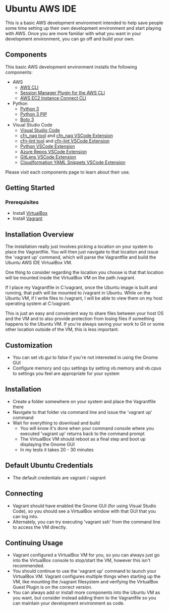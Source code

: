 # Ubuntu AWS IDE

This is a basic AWS development environment intended to help save people some time setting up their own development environment and start playing with AWS.  Once you are more familiar with what you want in your development environment, you can go off and build your own.

## Components

This basic AWS development environment installs the following components:

- AWS
  - [AWS CLI](https://aws.amazon.com/cli/)
  - [Session Manager Plugin for the AWS CLI](https://docs.aws.amazon.com/systems-manager/latest/userguide/session-manager-working-with-install-plugin.html)
  - [AWS EC2 Instance Connect CLI](https://docs.aws.amazon.com/AWSEC2/latest/UserGuide/ec2-instance-connect-set-up.html#ec2-instance-connect-install-eic-CLI)
- Python
  - [Python 3](https://www.python.org/downloads/)
  - [Python 3 PIP](https://pypi.org/project/pip/)
  - [Boto 3](https://boto3.amazonaws.com/v1/documentation/api/latest/index.html)
- Visual Studio Code
  - [Visual Studio Code](https://code.visualstudio.com/)
  - [cfn_nag tool](https://github.com/stelligent/cfn_nag) and [cfn_nag VSCode Extension](https://marketplace.visualstudio.com/items?itemName=eastman.vscode-cfn-nag)
  - [cfn-lint tool](https://github.com/aws-cloudformation/cfn-python-lint) and [cfn-lint VSCode Extension](https://marketplace.visualstudio.com/items?itemName=kddejong.vscode-cfn-lint)
  - [Python VSCode Extension](https://marketplace.visualstudio.com/items?itemName=ms-python.python)
  - [Azure Repos VSCode Extension](https://marketplace.visualstudio.com/items?itemName=ms-python.python)
  - [GitLens VSCode Extension](https://marketplace.visualstudio.com/items?itemName=eamodio.gitlens)
  - [Cloudformation YAML Snippets VSCode Extension](dsteenman.cloudformation-yaml-snippets)

Please visit each components page to learn about their use.

## Getting Started

### Prerequisites

- Install [VirtualBox](https://www.virtualbox.org/)
- Install [Vagrant](https://www.vagrantup.com/)

## Installation Overview

The installation really just involves picking a location on your system to place the Vagrantfile.  You will then just navigate to that location and issue the 'vagrant up' command, which will parse the Vagrantfile and build the Ubuntu AWS IDE VirtualBox VM.

One thing to consider regarding the location you choose is that that location will be mounted inside the VirtualBox VM on the path /vagrant.

If I place my Vagrantfile in C:\vagrant, once the Ubuntu image is built and running, that path will be mounted to /vagrant in Ubuntu.  While on the Ubuntu VM, if I write files to /vagrant, I will be able to view them on my host operating system at C:\vagrant.

This is just an easy and convenient way to share files between your host OS and the VM and to also provide protection from losing files if something happens to the Ubuntu VM.  If you're always saving your work to Git or some other location outside of the VM, this is less important.

## Customization

- You can set vb.gui to false if you're not interested in using the Gnome GUI
- Configure memory and cpu settings by setting vb.memory and vb.cpus to settings you feel are appropriate for your system

## Installation

- Create a folder somewhere on your system and place the Vagrantfile there
- Navigate to that folder via command line and issue the 'vagrant up' command
- Wait for everything to download and build
    - You will know it's done when your command console where you executed 'vagrant up' returns back to the command prompt
    - The VirtualBox VM should reboot as a final step and boot up displaying the Gnome GUI
    - In my tests it takes 20 - 30 minutes

## Default Ubuntu Credentials

- The default credentials are vagrant / vagrant

## Connecting

- Vagrant should have enabled the Gnome GUI (for using Visual Studio Code), so you should see a VirtualBox window with that GUI that you can log into.
- Alternately, you can try executing 'vagrant ssh' from the command line to access the VM directly.

## Continuing Usage

- Vagrant configured a VirtualBox VM for you, so you can always just go into the VirtualBox console to stop/start the VM, however this isn't recommended.
- You should continue to use the 'vagrant up' command to launch your VirtualBox VM. Vagrant configures multiple things when starting up the VM, like mounting the /vagrant filesystem and verifying the VirtualBox Guest Plugin is on the correct version.
- You can always add or install more components into the Ubuntu VM as you want, but consider instead adding them to the Vagrantfile so you can maintain your development environment as code.
